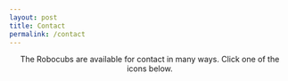 ```yaml
---
layout: post
title: Contact
permalink: /contact
---
```


<div style="text-align: center;">
The Robocubs are available for contact in many ways. Click one of the icons below.

<a href="https://www.facebook.com/Robocubs"><i class="fa fa-facebook-official fa-5x"></i></a>
<a href="https://twitter.com/UDJRobocubs1701"><i class="fa fa-twitter fa-5x"></i></a>
<a href="https://www.instagram.com/UDJRobocubs1701"><i class="fa fa-instagram fa-5x"></i></a>
<a href="mailto:robocubs@robocubs.com"><i class="fa fa-envelope-o fa-5x"></i></a>
</div>